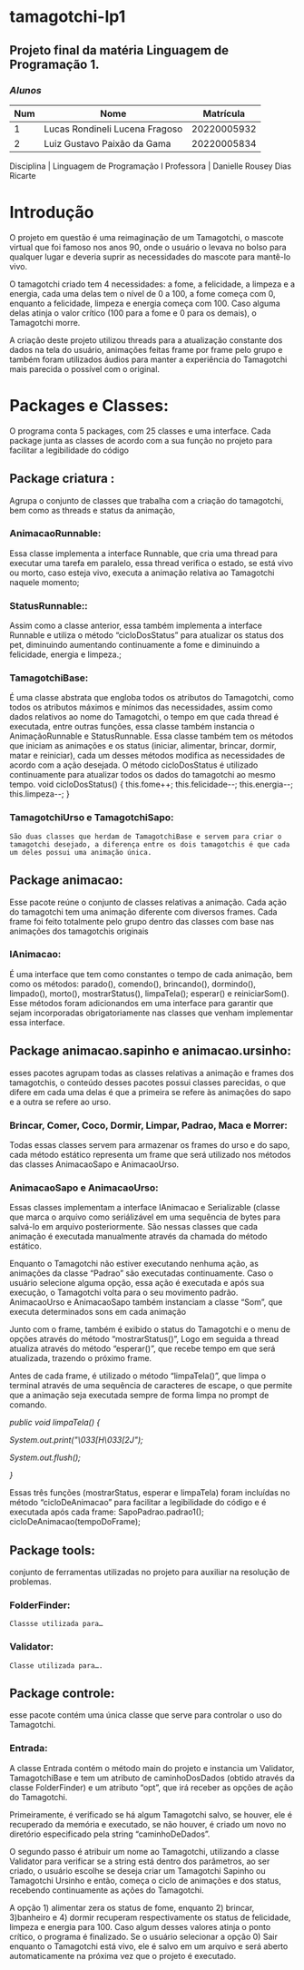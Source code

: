 # tamagotchi-lp1
Projeto final da matéria Linguagem de Programação 1.
---
### *__Alunos__* 
Num | Nome | Matrícula
-|-|-
1 | Lucas Rondineli Lucena Fragoso | 20220005932
2 | Luiz Gustavo Paixão da Gama | 20220005834

Disciplina | Linguagem de Programação I
Professora | Danielle Rousey Dias Ricarte

<h1>Introdução</h1>  
O projeto em questão é uma reimaginação de um Tamagotchi, o mascote virtual que foi famoso nos anos 90, onde o usuário o levava no bolso para qualquer lugar e deveria suprir as necessidades do mascote para mantê-lo vivo.<p>
  O tamagotchi criado tem 4 necessidades: a fome, a felicidade, a limpeza e a energia, cada uma delas tem o nível de 0 a 100, a fome começa com 0, enquanto a felicidade, limpeza e energia começa com 100. Caso alguma delas atinja o valor crítico (100 para a fome e 0 para os demais), o Tamagotchi morre.<p>
  A criação deste projeto utilizou threads para a atualização constante dos dados na tela do usuário, animações feitas frame por frame pelo grupo e também foram utilizados áudios para manter a experiência do Tamagotchi mais parecida o possível com o original.

# Packages e Classes: 
O programa conta 5 packages, com 25 classes e uma interface.
Cada package junta as classes de acordo com a sua função no projeto para facilitar a legibilidade do código

## Package criatura : 
Agrupa o conjunto de classes que trabalha com a criação do tamagotchi, bem como as threads e status da animação, 

<h3>AnimacaoRunnable:</h3> 
Essa classe implementa a interface Runnable, que cria uma thread para executar uma tarefa em paralelo, essa thread verifica o estado, se está vivo ou morto, caso esteja vivo, executa a animação relativa ao Tamagotchi naquele momento;

<h3>StatusRunnable::</h3> 
Assim como a classe anterior, essa também implementa a interface Runnable e utiliza o método “cicloDosStatus” para atualizar os status dos pet, diminuindo aumentando continuamente a fome e diminuindo a felicidade, energia e limpeza.;

### TamagotchiBase: 
É uma classe abstrata que engloba todos os atributos do Tamagotchi, como todos os atributos máximos e mínimos das necessidades, assim como dados relativos ao nome do Tamagotchi, o tempo em que cada thread é executada, entre outras funções, essa classe também instancia o AnimaçãoRunnable e StatusRunnable. 
Essa classe também tem os métodos que iniciam as animações e os status (iniciar, alimentar, brincar, dormir, matar e reiniciar), cada um desses métodos modifica as necessidades de acordo com a ação desejada.
	O método cicloDosStatus é utilizado continuamente para atualizar todos os dados do tamagotchi ao mesmo tempo.
void cicloDosStatus() {
   this.fome++;
   this.felicidade--;
   this.energia--;
   this.limpeza--;
}


### TamagotchiUrso e TamagotchiSapo:
	São duas classes que herdam de TamagotchiBase e servem para criar o tamagotchi desejado, a diferença entre os dois tamagotchis é que cada um deles possui uma animação única.

## Package animacao: 
Esse pacote reúne o conjunto de classes relativas a animação. Cada ação do tamagotchi tem uma animação diferente com diversos frames. Cada frame foi feito totalmente pelo grupo dentro das classes com base nas animações dos tamagotchis originais 

### IAnimacao: 
É uma interface que tem como constantes o tempo de cada animação, bem como os métodos: parado(), comendo(), brincando(), dormindo(), limpado(), morto(), mostrarStatus(), limpaTela(); esperar() e reiniciarSom(). Esse métodos foram adicionandos em uma interface para garantir que sejam incorporadas obrigatoriamente nas classes que venham implementar essa interface.

## Package animacao.sapinho e animacao.ursinho: 
esses pacotes agrupam todas as classes relativas a animação e frames dos tamagotchis, o conteúdo desses pacotes possui classes parecidas, o que difere em cada uma delas é que a primeira se refere às animações do sapo e a outra se refere ao urso.

### Brincar, Comer, Coco, Dormir, Limpar, Padrao, Maca e Morrer: 
Todas essas classes servem para armazenar os frames do urso e do sapo, cada método estático representa um frame que será utilizado nos métodos das classes AnimacaoSapo e AnimacaoUrso.

### AnimacaoSapo e AnimacaoUrso: 
Essas classes implementam a interface IAnimacao e Serializable (classe que marca o arquivo como seriálizável em uma sequência de bytes para salvá-lo em arquivo posteriormente. São nessas classes que cada animação é executada manualmente através da chamada do método estático.<p>
Enquanto o Tamagotchi não estiver executando nenhuma ação, as animações da classe “Padrao” são executadas continuamente. Caso o usuário selecione alguma opção, essa ação é executada e após sua execução, o Tamagotchi volta para o seu movimento padrão. AnimacaoUrso e AnimacaoSapo também instanciam a classe “Som”, que executa determinados sons em cada animação<p>
Junto com o frame, também é exibido o status do Tamagotchi e o menu de opções através do método “mostrarStatus()”, Logo em seguida a thread atualiza através do método “esperar()”, que recebe tempo em que será atualizada, trazendo o próximo frame.<p>
Antes de cada frame, é utilizado o método “limpaTela()”, que limpa o terminal através de uma sequência de caracteres de escape, o que permite que a animação seja executada sempre de forma limpa no prompt de comando.<p>
*public void limpaTela() {<p>
   System.out.print("\033[H\033[2J");<p>
   System.out.flush();<p>
}*

Essas três funções (mostrarStatus, esperar e limpaTela) foram incluídas no método “cicloDeAnimacao” para facilitar a legibilidade do código e é executada após cada frame:
SapoPadrao.padrao1();
cicloDeAnimacao(tempoDoFrame);

## Package tools: 
conjunto de ferramentas utilizadas no projeto para auxiliar na resolução de problemas.

### FolderFinder:
	Classse utilizada para…
### Validator:
	Classe utilizada para….

## Package controle: 
esse pacote contém uma única classe que serve para controlar o uso do Tamagotchi.

### Entrada: 
  A classe Entrada contém o método main do projeto e instancia um Validator, TamagotchiBase e tem um atributo de caminhoDosDados (obtido através da classe FolderFinder) e um atributo “opt”, que irá receber as opções de ação do Tamagotchi.<p>
  Primeiramente, é verificado se há algum Tamagotchi salvo, se houver, ele é recuperado da memória e executado, se não houver, é criado um novo no diretório especificado pela string “caminhoDeDados”.<p>
  O segundo passo é atribuir um nome ao Tamagotchi, utilizando a classe Validator para verificar se a string está dentro dos parâmetros, ao ser criado, o usuário escolhe se deseja criar um Tamagotchi Sapinho ou Tamagotchi Ursinho e então, começa o ciclo de animações e dos status, recebendo continuamente as ações do Tamagotchi.<p>
  A opção 1) alimentar zera os status de fome, enquanto 2) brincar, 3)banheiro e 4) dormir recuperam respectivamente os status de felicidade, limpeza e energia para 100. Caso algum desses valores atinja o ponto crítico, o programa é finalizado. Se o usuário selecionar a opção 0) Sair enquanto o Tamagotchi está vivo, ele é salvo em um arquivo e será aberto automaticamente na próxima vez que o projeto é executado.

